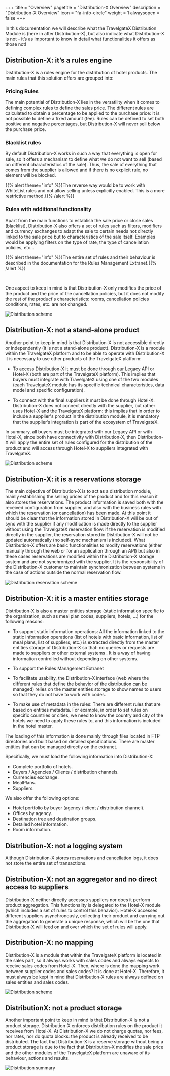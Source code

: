 +++
title = "Overview"
pagetitle = "Distribution-X Overview"
description = "Distribution-X Overview"
icon = "fa-info-circle"
weight = 1
alwaysopen = false
+++

In this documentation we will describe what the TravelgateX Distribution Module is (here in after Distribution-X), but also indicate what Distribution-X is not - it’s as important to know in detail what functionalities it offers as those not!

## Distribution-X: it’s a rules engine

Distribution-X is a rules engine for the distribution of hotel products. The main rules that this solution offers are grouped into:

### Pricing Rules

The main potential of Distribution-X lies in the versatility when it comes to defining complex rules to define the sales price. The different rules are calculated to obtain a percentage to be applied to the purchase price: it is not possible to define a fixed amount (fee). Rules can be defined to set both positive and negative percentages, but Distribution-X will never sell below the purchase price.

### Blacklist rules

By default Distribution-X works in such a way that everything is open for sale, so it offers a mechanism to define what we do not want to sell (based on different characteristics of the sale). Thus, the sale of everything that comes from the supplier is allowed and if there is no explicit rule, no element will be blocked.

{{% alert theme="info" %}}The reverse way would be to work with WhiteList rules and not allow selling unless explicitly enabled. This is a more restrictive method.{{% /alert %}}

### Rules with additional functionality

Apart from the main functions to establish the sale price or close sales (blacklist), Distribution-X also offers a set of rules such as filters, modifiers and currency exchanges to adapt the sale to certain needs not directly linked to the sale price but to characteristics of the sale itself. Examples would be applying filters on the type of rate, the type of cancellation policies, etc...

{{% alert theme="info" %}}The entire set of rules and their behaviour is described in the documentation for the Rules Management Extranet.{{% /alert %}}

</br>

One aspect to keep in mind is that Distribution-X only modifies the price of the product and the price of the cancellation policies, but it does not modify the rest of the product's characteristics: rooms, cancellation policies conditions, rates, etc. are not changed.

![Distribution scheme](./../images/distribution_scheme.png "Distribution scheme")


## Distribution-X: not a stand-alone product

Another point to keep in mind is that Distribution-X is not accessible directly or independently (it is not a stand-alone product). Distribution-X is a module within the TravelgateX platform and to be able to operate with Distribution-X it is necessary to use other products of the TravelgateX platform:


* To access Distribution-X it must be done through our Legacy API or Hotel-X (both are part of the TravelgateX platform). This implies that buyers must integrate with TravelgateX using one of the two modules (each TravelgateX module has its specific technical characteristics, data model and specific configuration).

* To connect with the final suppliers it must be done through Hotel-X. Distribution-X does not connect directly with the supplier, but rather uses Hotel-X and the TravelgateX platform: this implies that in order to include a supplier's product in the distribution module, it is mandatory that the supplier’s integration is part of the ecosystem of TravelgateX.

In summary, all buyers must be integrated with our Legacy API or with Hotel-X, since both have connectivity with Distribution-X, then Distribution-X will apply the entire set of rules configured for the distribution of the product and will access through Hotel-X to suppliers integrated with TravelgateX.

![Distribution scheme](./../images/distribution_scheme2.png "Distribution scheme")


## Distribution-X: it is a reservations storage

The main objective of Distribution-X is to act as a distribution module, mainly establishing the selling prices of the product and for this reason it also stores the reservations. The product information is saved both with the received configuration from supplier, and also with the business rules with which the reservation (or cancellation) has been made. At this point it should be clear that the information stored in Distribution-X will be out of sync with the supplier if any modification is made directly to the supplier without using the TravelgateX reservation flow: if the reservation is modified directly in the supplier, the reservation stored in Distribution-X will not be updated automatically (no self-sync mechanism is included). What Distribution-X offers are basic functionalities to modify reservations (either manually through the web or for an application through an API) but also in these cases reservations are modified within the Distribution-X storage system and are not synchronized with the supplier. It is the responsibility of the Distribution-X customer to maintain synchronization between systems in the case of actions outside the normal reservation flow.

![Distribution reservation scheme](./../images/distribution_scheme_reservation.png "Distribution reservation scheme")


## Distribution-X:  it is a master entities storage

Distribution-X is also a master entities storage (static information specific to the organization, such as meal plan codes, suppliers, hotels, ...) for the following reasons:

* To support static information operations: All the information linked to the static information operations (list of hotels with basic information, list of meal plans, list of suppliers, etc.) is extracted directly from the master entities storage of Distribution-X so that: no queries or requests are made to suppliers or other external systems . It is a way of having information controlled without depending on other systems.

* To support the Rules Management Extranet

* To facilitate usability, the Distribution-X interface (web where the different rules that define the behavior of the distribution can be managed) relies on the master entities storage to show names to users so that they do not have to work with codes.

* To make use of metadata in the rules: There are different rules that are based on entities metadata. For example, in order to set  rules on specific countries or cities, we need to know the country and city of the hotels we need to apply these rules to, and this information is included in the hotel master.

The loading of this information is done mainly through files located in FTP directories and built based on detailed specifications. There are master entities that can be managed directly on the extranet.

Specifically, we must load the following information into Distribution-X:

* Complete portfolio of hotels.
* Buyers / Agencies / Clients / distribution channels.
* Currencies exchange.
* MealPlans.
* Suppliers.

We also offer the following options:

* Hotel portfolio by buyer (agency / client / distribution channel).
* Offices by agency.
* Destination tree and destination groups.
* Detailed hotel information.
* Room information.


## Distribution-X: not a logging system

Although Distribution-X stores reservations and cancellation logs, it does not store the entire set of transactions. 


## Distribution-X: not an aggregator and no direct access to suppliers

Distribution-X neither directly accesses suppliers nor does it perform product aggregation. This functionality is delegated to the Hotel-X module (which includes a set of rules to control this behavior). Hotel-X accesses different suppliers asynchronously, collecting their product and carrying out the aggregation to generate a unique response, which will be the one that Distribution-X will feed on and over which the set of rules will apply.


## Distribution-X: no mapping

Distribution-X is a module that within the TravelgateX platform is located in the sales part, so it always works with sales codes and always expects to receive sales codes from Hotel-X. Then, where is done the mapping work between supplier codes and sales codes? It is done at Hotel-X. Therefore, it must always be kept in mind that Distribution-X rules are always defined on sales entities and sales codes.

![Distribution scheme](./../images/distribution_scheme_mapping.png "Distribution scheme")


## DistributionX: not a product storage

Another important point to keep in mind is that Distribution-X is not a product storage. Distribution-X enforces distribution rules on the product it receives from Hotel-X. At Distribution-X we do not charge quotas, nor fees, nor rates, nor do quota blocks: the product is already received to be distributed. The fact that Distribution-X is a reserve storage without being a product storage is due to the fact that Distribution-X modifies the sale price and the other modules of the TravelgateX platform are unaware of its behaviour, actions and results.

![Distribution summary](./../images/distribution_summary.png "Distribution summary")